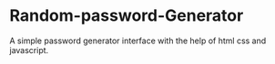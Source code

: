 # Random-password-Generator
A simple password generator interface with the help of html css and javascript. 


